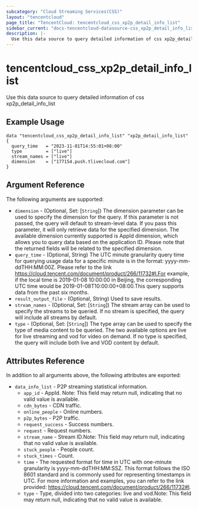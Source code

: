 ```yaml
---
subcategory: "Cloud Streaming Services(CSS)"
layout: "tencentcloud"
page_title: "TencentCloud: tencentcloud_css_xp2p_detail_info_list"
sidebar_current: "docs-tencentcloud-datasource-css_xp2p_detail_info_list"
description: |-
  Use this data source to query detailed information of css xp2p_detail_info_list
---
```


# tencentcloud_css_xp2p_detail_info_list

Use this data source to query detailed information of css xp2p_detail_info_list

## Example Usage

```hcl
data "tencentcloud_css_xp2p_detail_info_list" "xp2p_detail_info_list" {
  query_time   = "2023-11-01T14:55:01+08:00"
  type         = ["live"]
  stream_names = ["live"]
  dimension    = ["177154.push.tlivecloud.com"]
}
```

## Argument Reference

The following arguments are supported:

* `dimension` - (Optional, Set: [`String`]) The dimension parameter can be used to specify the dimension for the query. If this parameter is not passed, the query will default to stream-level data. If you pass this parameter, it will only retrieve data for the specified dimension. The available dimension currently supported is AppId dimension, which allows you to query data based on the application ID. Please note that the returned fields will be related to the specified dimension.
* `query_time` - (Optional, String) The UTC minute granularity query time for querying usage data for a specific minute is in the format: yyyy-mm-ddTHH:MM:00Z. Please refer to the link https://cloud.tencent.com/document/product/266/11732#I.For example, if the local time is 2019-01-08 10:00:00 in Beijing, the corresponding UTC time would be 2019-01-08T10:00:00+08:00.This query supports data from the past six months.
* `result_output_file` - (Optional, String) Used to save results.
* `stream_names` - (Optional, Set: [`String`]) The stream array can be used to specify the streams to be queried. If no stream is specified, the query will include all streams by default.
* `type` - (Optional, Set: [`String`]) The type array can be used to specify the type of media content to be queried. The two available options are live for live streaming and vod for video on demand. If no type is specified, the query will include both live and VOD content by default.

## Attributes Reference

In addition to all arguments above, the following attributes are exported:

* `data_info_list` - P2P streaming statistical information.
  * `app_id` - AppId. Note: This field may return null, indicating that no valid value is available.
  * `cdn_bytes` - CDN traffic.
  * `online_people` - Online numbers.
  * `p2p_bytes` - P2P traffic.
  * `request_success` - Success numbers.
  * `request` - Request numbers.
  * `stream_name` - Stream ID.Note: This field may return null, indicating that no valid value is available.
  * `stuck_people` - People count.
  * `stuck_times` - Count.
  * `time` - The requested format for time in UTC with one-minute granularity is yyyy-mm-ddTHH:MM:SSZ. This format follows the ISO 8601 standard and is commonly used for representing timestamps in UTC. For more information and examples, you can refer to the link provided: https://cloud.tencent.com/document/product/266/11732#I.
  * `type` - Type, divided into two categories: live and vod.Note: This field may return null, indicating that no valid value is available.


